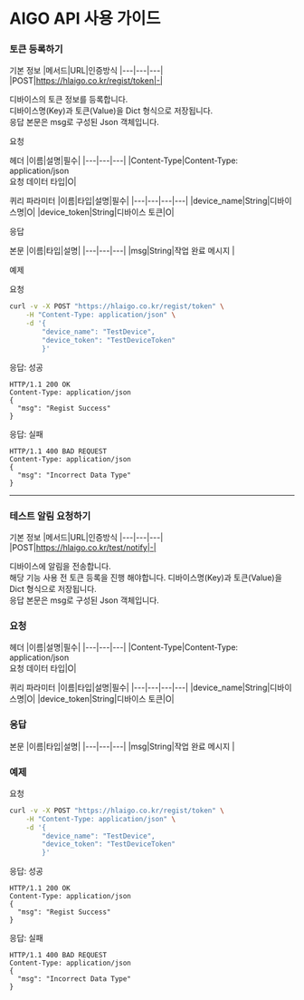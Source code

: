 # AIGO API 사용 가이드


### 토큰 등록하기
기본 정보
|메서드|URL|인증방식
|---|---|---|
|POST|https://hlaigo.co.kr/regist/token|-|

디바이스의 토큰 정보를 등록합니다.  
디바이스명(Key)과 토큰(Value)을 Dict 형식으로 저장됩니다.  
응답 본문은 msg로 구성된 Json 객체입니다.

요청

헤더
|이름|설명|필수|
|---|---|---|
|Content-Type|Content-Type: application/json<br>요청 데이터 타입|O|

퀴리 파라미터
|이름|타입|설명|필수|
|---|---|---|---|
|device_name|String|디바이스명|O|
|device_token|String|디바이스 토큰|O|

응답

본문
|이름|타입|설명|
|---|---|---|
|msg|String|작업 완료 메시지    |

예제

요청
```bash
curl -v -X POST "https://hlaigo.co.kr/regist/token" \
    -H "Content-Type: application/json" \
    -d '{
        "device_name": "TestDevice",
        "device_token": "TestDeviceToken"
        }'
```

응답: 성공
```http
HTTP/1.1 200 OK
Content-Type: application/json
{
  "msg": "Regist Success"
}
```
응답: 실패
```http
HTTP/1.1 400 BAD REQUEST
Content-Type: application/json
{
  "msg": "Incorrect Data Type"
}
```
***
### 테스트 알림 요청하기
기본 정보
|메서드|URL|인증방식
|---|---|---|
|POST|https://hlaigo.co.kr/test/notify|-|

디바이스에 알림을 전송합니다.  
해당 기능 사용 전 토큰 등록을 진행 해야합니다.
디바이스명(Key)과 토큰(Value)을 Dict 형식으로 저장됩니다.  
응답 본문은 msg로 구성된 Json 객체입니다.

### 요청

헤더
|이름|설명|필수|
|---|---|---|
|Content-Type|Content-Type: application/json<br>요청 데이터 타입|O|

퀴리 파라미터
|이름|타입|설명|필수|
|---|---|---|---|
|device_name|String|디바이스명|O|
|device_token|String|디바이스 토큰|O|

### 응답

본문
|이름|타입|설명|
|---|---|---|
|msg|String|작업 완료 메시지    |

### 예제
요청
```bash
curl -v -X POST "https://hlaigo.co.kr/regist/token" \
    -H "Content-Type: application/json" \
    -d '{
        "device_name": "TestDevice",
        "device_token": "TestDeviceToken"
        }'
```

응답: 성공
```http
HTTP/1.1 200 OK
Content-Type: application/json
{
  "msg": "Regist Success"
}
```
응답: 실패
```http
HTTP/1.1 400 BAD REQUEST
Content-Type: application/json
{
  "msg": "Incorrect Data Type"
}
```